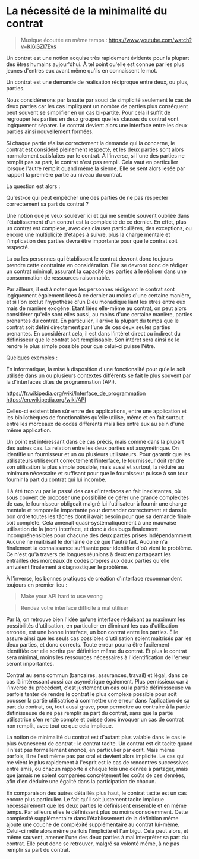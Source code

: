 # La nécessité de la minimalité du contrat

> Musique écoutée en même temps : https://www.youtube.com/watch?v=KI6lSZI7Evs

Un contrat est une notion acquise très rapidement évidente
pour la plupart des êtres humains aujour'dhui.
À tel point qu'elle est connue
par les plus jeunes d'entres eux
avant même qu'ils en connaissent le mot.

Un contrat est une demande de réalisation réciproque entre deux, ou plus, parties.

Nous considérerons par la suite par souci de simplicité
seulement le cas de deux parties
car les cas impliquant un nombre de parties plus conséquent
peut souvent se simplifier en un cas bi-partite.
Pour cela il suffit de regrouper les parties en deux groupes 
que les clauses du contrat vont logiquement séparer.
Le contrat devient alors une interface entre les deux parties ainsi nouvellement formées.

Si chaque partie réalise correctement la demande qui la concerne,
le contrat est considéré pleinement respecté,
et les deux parties sont alors normalement satisfaites
par le contrat.
A l'inverse, si l'une des parties ne remplit pas sa part,
le contrat n'est pas rempli.
Cela vaut en particulier 
lorsque l'autre remplit quand même la sienne.
Elle se sent alors lesée par rapport la première partie
au niveau du contrat.

La question est alors :

Qu'est-ce qui peut empêcher une des parties
de ne pas respecter correctement sa part du contrat ?

Une notion que je veux soulever ici
et qui me semble souvent oubliée
dans l'établissement d'un contrat
est la complexité de ce dernier.
En effet, plus un contrat est complexe,
avec des clauses particulières, des exceptions,
ou encore une multiplicité d'étapes à suivre,
plus la charge mentale et l'implication des parties
devra être importante
pour que le contrat soit respecté.

La ou les personnes qui établissent le contrat
devront donc toujours
prendre cette contrainte en considération.
Elle se devront donc de rédiger un contrat minimal,
assurant la capacité des parties à le réaliser
dans une consommation de ressources raisonnable.

Par ailleurs, il est à noter
que les personnes rédigeant le contrat
sont logiquement également liées à ce dernier
au moins d'une certaine manière,
et si l'on exclut l'hypothèse d'un Dieu monadique
liant les êtres entre eux mais de manière exogène.
Etant liées elle-même au contrat,
on peut alors considérer qu'elle sont elles aussi,
au moins d'une certaine manière,
parties prenantes du contrat.
En particulier, il arrive la plupart du temps
que le contrat soit défini directement
par l'une de ces deux seules parties prenantes.
En considérant cela,
il est dans l'intéret direct ou indirect du définisseur
que le contrat soit remplissable.
Son intéret sera ainsi de le rendre le plus simple possible
pour que celui-ci puisse l'être.

Quelques exemples :

En informatique, la mise à disposition d'une fonctionalité
pour qu'elle soit utilisée
dans un ou plusieurs contextes différents
se fait le plus souvent
par la d'interfaces dites de programmation (API).

https://fr.wikipedia.org/wiki/Interface_de_programmation
https://en.wikipedia.org/wiki/API

Celles-ci existent bien sûr entre des applications,
entre une application et les bibliothèques de fonctionalités
qu'elle utilise,
même et en fait surtout
entre les morceaux de codes différents mais liés entre eux
au sein d'une même application.

Un point est intéressant dans ce cas précis,
mais comme dans la plupart des autres cas.
La relation entre les deux parties est assymétrique.
On identifie un fournisseur et un ou plusieurs utilisateurs.
Pour garantir
que les utilisateurs utiliseront correctement l'interface,
le fournisseur doit rendre son utilisation
la plus simple possible,
mais aussi et surtout,
la réduire au minimum nécessaire et suffisant
pour que le fournisseur puisse à son tour
fournir la part du contrat qui lui incombe.

Il à été trop vu par le passé
des cas d'interfaces en fait inexistantes,
où sous couvert de proposer une possibilité
de gérer une grande complexités de cas,
le fournisseur obligeait malgré lui l'utilisateur
à fournir une charge mentale et temporelle importante
pour demander correctement et dans le bon ordre
toutes les tâches dont il avait besoin
pour que sa demande finale soit complète.
Cela amenait quasi-systématiquement
à une mauvaise utilisation de la (non) interface,
et donc à des bugs finalement incompréhensibles
pour chacune des deux parties prises indépendamment.
Aucune ne maîtrisait le domaine de ce que l'autre fait.
Aucune n'a finalement la connaissance suffisante pour identifier d'où vient le problème. Ce n'est qu'à travers de longues réunions à deux
en partageant les entrailles des morceaux de codes
propres aux deux parties
qu'elle arrivaient finalement
à diagnostiquer le problème.

À l'inverse, les bonnes pratiques de création d'interface
recommandent toujours en premier lieu :

> Make your API hard to use wrong

> Rendez votre interface difficile à mal utiliser

Par là, on retrouve bien l'idée
qu'une interface réduisant au maximum
les possibilités d'utilisation,
en particulier en éliminant les cas d'utilisation erronée,
est une bonne interface, un bon contrat entre les parties.
Elle assure ainsi que les seuls cas possibles d'utilisation
soient maîtrisés par les deux parties, et donc corrects.
Toute erreur pourra être facilement identifiée
car elle sortira par définition même du contrat.
Et plus le contrat sera minimal,
moins les ressources nécessaires
à l'identification de l'erreur
seront importantes.

Contrat au sens commun (bancaires, assurances, travail)
et légal,
dans ce cas là intéressant aussi car asymétrique également. 
Plus pernissieux car à l'inverse du précédent,
c'est justement un cas où la partie définissseuse
va parfois tenter de rendre le contrat
le plus complexe possible
pour soit pousser la partie utilisatrice
à commettre une erreur
dans l'aplication de sa part du contrat,
ou, tout aussi grave,
pour permettre au contraire à la partie définisseuse
de ne pas remplir sa part du contrat,
sans que la partie utilisatrice s'en rende compte
et puisse donc invoquer un cas de contrat non remplit,
avec tout ce que cela implique.

La notion de minimalité du contrat est d'autant plus valable
dans le cas le plus évanescent de contrat :
le contrat tacite.
Un contrat est dit tacite quand il n'est pas formellement énoncé,
en particulier par écrit.
Mais même parfois, il ne l'est même pas par oral et devient alors implicite.
Le cas qui me vient le plus rapidement à l'esprit
est le cas de rencontres successives entre amis,
ou chacun rapporte à chaque fois une denrée à partager,
mais que jamais ne soient comparées concrêtement les coûts de ces denrées,
afin d'en déduire une égalité dans la participation de chacun.

En comparaison des autres détaillés plus haut,
le contrat tacite est un cas encore plus particulier.
Le fait qu'il soit justement tacite
implique nécessairement 
que les deux parties le définissent ensemble et en même temps.
Par ailleurs elles le définissent plus ou moins consciemment.
Cette complexité supplémentaire
dans l'établissement de la définition même
ajoute une couche de compléxité supplémentaire
au contrat lui-même.
Celui-ci mêle alors même parfois l'implicite et l'ambigu.
Cela peut alors, et même souvent,
amener l'une des deux parties
à mal interpréter sa part du contrat.
Elle peut donc se retrouver,
malgré sa volonté même,
à ne pas remplir sa part du contrat.



